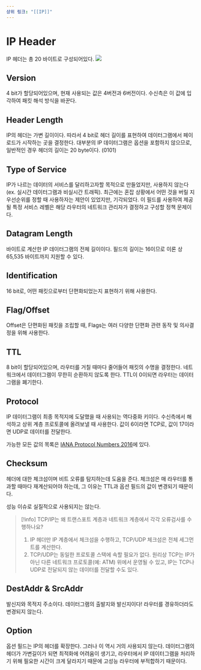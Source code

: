 ```yaml
---
상위 링크: "[[IP]]"
---
```

# IP Header
IP 헤더는 총 20 바이트로 구성되어있다. 
![](https://i.imgur.com/OxXoI32.png)

## Version
4 bit가 할당되어있으며, 현재 사용되는 값은 4버전과 6버전이다. 수신측은 이 값에 입각하여 패킷 해석 방식을 바꾼다.

## Header Length 
IP의 헤더는 가변 길이이다. 따라서 4 bit로 헤더 길이를 표현하여 데이터그램에서 페이로드가 시작하는 곳을 결정한다. 대부분의 IP 데이터그램은 옵션을 포함하지 않으므로, 일반적인 경우 헤더의 길이는 20 byte이다. (0101)

## Type of Service
IP가 나르는 데이터의 서비스를 달리하고자할 목적으로 만들었지만, 사용하지 않는다 (ex. 실시간 데이터그램과 비실시간 트래픽). 최근에는 혼잡 상황에서 어떤 것을 버릴 지 우선순위를 정할 때 사용하자는 제안이 있었지만, 기각되었다. 이 필드를 사용하여 제공될 특정 서비스 레벨은 해당 라우터의 네트워크 관리자가 결정하고 구성할 정책 문제이다.

## Datagram Length
바이트로 계산한 IP 데이터그램의 전체 길이이다. 필드의 길이는 16이므로 이론 상 65,535 바이트까지 지원할 수 있다. 

## Identification
16 bit로, 어떤 패킷으로부터 단편화되었는지 표현하기 위해 사용한다.

## Flag/Offset
Offset은 단편화된 패킷을 조립할 때, Flags는 여러 다양한 단편화 관련 동작 및 의사결정을 위해 사용한다.

## TTL
8 bit이 할당되어있으며, 라우터를 거칠 때마다 줄어들어 패킷의 수명을 결정한다. 네트워크에서 데이터그램이 무한히 순환하지 않도록 한다. TTL이 0이되면 라우터는 데이터그램을 폐기한다.

## Protocol
IP 데이터그램이 최종 목적지에 도달했을 때 사용되는 역다중화 키이다. 수신측에서 해석하고 상위 계층 프로토콜에 올려보낼 때 사용한다. 값이 6이라면 TCP로, 값이 17이라면 UDP로 데이터를 전달한다.

가능한 모든 값의 목록은 [IANA Protocol Numbers 2016](https://www.iana.org/assignments/protocol-numbers/protocol-numbers.xhtml)에 있다.

## Checksum
헤더에 대한 체크섬이며 비트 오류를 탐지하는데 도움을 준다. 체크섬은 매 라우터를 통과할 때마다 재계산되어야 하는데, 그 이유는 TTL과 옵션 필드의 값이 변경되기 때문이다.

성능 이슈로 실질적으로 사용되지는 않는다.

>[!info] TCP/IP는 왜 트랜스포트 계층과 네트워크 계층에서 각각 오류검사를 수행하나요?
> 1. IP 헤더만 IP 계층에서 체크섬을 수행하고, TCP/UDP 체크섬은 전체 세그먼트를 계산한다.
> 2. TCP/UDP는 동일한 프로토콜 스택에 속할 필요가 없다. 원리상 TCP는 IP가 아닌 다른 네트워크 프로토콜(예: ATM) 위에서 운영될 수 있고, IP는 TCP나 UDP로 전달되지 않는 데이터를 전달할 수도 있다.

## DestAddr & SrcAddr
발신지와 목적지 주소이다. 데이터그램의 출발지와 발신지이다! 라우터를 경유하더라도 변경되지 않는다.

## Option
옵션 필드는 IP의 헤더를 확장한다. 그러나 이 역시 거의 사용되지 않는다.
데이터그램의 헤더가 가변길이가 되면 최적화에 어려움이 생기고, 라우터에서 IP 데이터그램을 처리하기 위해 필요한 시간이 크게 달라지기 때문에 고성능 라우터에 부적합하기 때문이다. 

